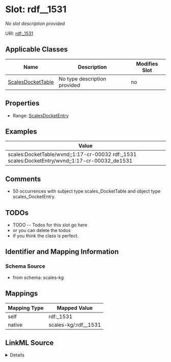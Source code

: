 

# Slot: rdf__1531


_No slot description provided_





URI: [rdf:_1531](http://www.w3.org/1999/02/22-rdf-syntax-ns#_1531)



<!-- no inheritance hierarchy -->





## Applicable Classes

| Name | Description | Modifies Slot |
| --- | --- | --- |
| [ScalesDocketTable](../classes/ScalesDocketTable.md) | No type description provided |  no  |







## Properties

* Range: [ScalesDocketEntry](../classes/ScalesDocketEntry.md)






## Examples

| Value |
| --- |
| scales:DocketTable/wvnd;;1:17-cr-00032 rdf:_1531 scales:DocketEntry/wvnd;;1:17-cr-00032_de1531 |

## Comments

* 50 occurrences with subject type scales_DocketTable and object type scales_DocketEntry.

## TODOs

* TODO -- Todos for this slot go here
* or you can delete the todos
* if you think the class is perfect.

## Identifier and Mapping Information







### Schema Source


* from schema: scales-kg




## Mappings

| Mapping Type | Mapped Value |
| ---  | ---  |
| self | rdf:_1531 |
| native | scales-kg/:rdf__1531 |




## LinkML Source

<details>
```yaml
name: rdf__1531
description: No slot description provided
todos:
- TODO -- Todos for this slot go here
- or you can delete the todos
- if you think the class is perfect.
comments:
- 50 occurrences with subject type scales_DocketTable and object type scales_DocketEntry.
examples:
- value: scales:DocketTable/wvnd;;1:17-cr-00032 rdf:_1531 scales:DocketEntry/wvnd;;1:17-cr-00032_de1531
from_schema: scales-kg
rank: 1000
slot_uri: rdf:_1531
alias: rdf__1531
domain_of:
- scales_DocketTable
range: scales_DocketEntry

```
</details>